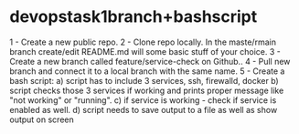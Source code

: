 # devopstask1branch+bashscript

1 - Create a new public repo.
2 - Clone repo locally. In the maste/rmain branch create/edit README.md will some basic stuff of your choice.
3 - Create a new branch called feature/service-check on Github..
4 - Pull new branch and connect it to a local branch with the same name.
5 - Create a bash script:
   a) script has to include 3 services, ssh, firewalld, docker
   b) script checks those 3 services if working and prints proper message like "not working" or "running".
   c) if service is working - check if service is enabled as well.
   d) script needs to save output to a file as well as show output on screen
